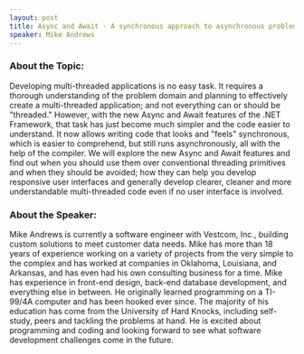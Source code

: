 ```yaml
---
layout: post
title: Async and Await - A synchronous approach to asynchronous problems
speaker: Mike Andrews
---
```


### About the Topic: 
Developing multi-threaded applications is no easy task. It requires a thorough understanding of the problem domain and planning to effectively create a multi-threaded application; and not everything can or should be "threaded."  However, with the new Async and Await features of the .NET Framework, that task has just become much simpler and the code easier to understand. It now allows writing code that looks and "feels" synchronous, which is easier to comprehend, but still runs asynchronously, all with the help of the compiler.  We will explore the new Async and Await features and find out when you should use them over conventional threading primitives and when they should be avoided; how they can help you develop responsive user interfaces and generally develop clearer, cleaner and more understandable multi-threaded code even if no user interface is involved.

### About the Speaker:
Mike Andrews is currently a software engineer with Vestcom, Inc., building custom solutions to meet customer data needs. Mike has more than 18 years of experience working on a variety of projects from the very simple to the complex and has worked at companies in Oklahoma, Louisiana, and Arkansas, and has even had his own consulting business for a time. Mike has experience in front-end design, back-end database development, and everything else in between. He originally learned programming on a TI-99/4A computer and has been hooked ever since.  The majority of his education has come from the University of Hard Knocks, including self-study, peers and tackling the problems at hand. He is excited about programming and coding and looking forward to see what software development challenges come in the future.